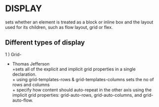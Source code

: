 # DISPLAY 
sets whether an element is treated as a block or inline box and the layout used for its children, such as flow layout, grid or flex.
## Different types of display 
1 ) Grid-  <br/>
+ Thomas Jefferson <br/>
           +sets all of the explicit and implicit grid properties in a single declaration. <br/>
          + using grid-templates-rows & grid-templates-columns sets the no of rows and columns  <br/>
          + specify how content should auto-repeat in the other axis using the implicit grid properties: grid-auto-rows, grid-auto-columns, and grid-auto-flow. <br/> 

